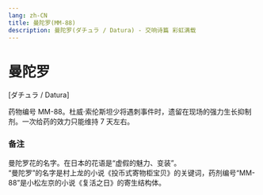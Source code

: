 ```yaml
---
lang: zh-CN
title: 曼陀罗(MM-88)
description: 曼陀罗(ダチュラ / Datura) - 交响诗篇 彩虹满载
---
```


# 曼陀罗

[ダチュラ / Datura]

药物编号 MM-88。杜威·索伦斯坦少将遇刺事件时，遗留在现场的强力生长抑制剂。一次给药的效力只能维持 7 天左右。

### 备注

曼陀罗花的名字。在日本的花语是“虚假的魅力、变装”。  
“曼陀罗”的名字是村上龙的小说《投币式寄物柜宝贝》的关键词，药剂编号“MM-88”是小松左京的小说《复活之日》的寄生结构体。
